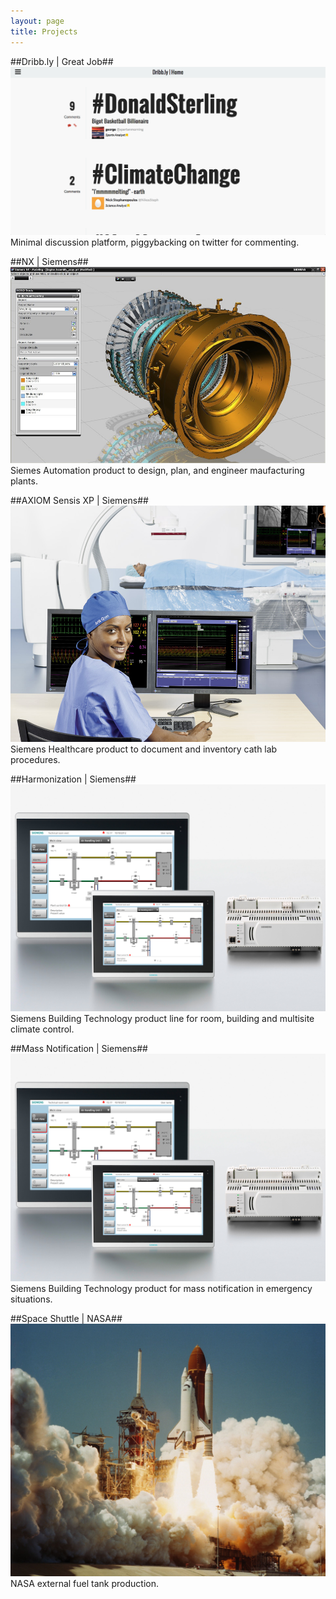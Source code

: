 ```yaml
---
layout: page
title: Projects
---
```



##Dribb.ly | Great Job##
[![Dribb.ly](/public/images/dribbly.png "Dribb.ly")](http://dribb.ly/)
Minimal discussion platform, piggybacking on twitter for commenting.

##NX | Siemens##
[![Siemens Automation](/public/images/automation.jpg "Siemens Automation")](http://http://www.plm.automation.siemens.com/en_us/products/nx/)
Siemes Automation product to design, plan, and engineer maufacturing plants.

##AXIOM Sensis XP | Siemens##
[![Healthcare](/public/images/healthcare.jpg "Healthcare")](http://www.healthcare.siemens.com/angio/workplaces/sensis/)
Siemens Healthcare product to document and inventory cath lab procedures.

##Harmonization | Siemens##
[![Harmonization](/public/images/harmonization.jpg "Harmonization")](http://www.buildingtechnologies.siemens.com/bt/global/en/buildingautomation-hvac/building-automation/building-automation-and-control-system-europe-desigo/Pages/desigo.aspx)
Siemens Building Technology product line for room, building and multisite climate control.

##Mass Notification | Siemens##
[![Mass Notification](/public/images/mass-notification.jpg "Mass Notification")](http://w3.usa.siemens.com/buildingtechnologies/us/en/mass-notification/pages/mass-notification.aspx)
Siemens Building Technology product for mass notification in emergency situations.

##Space Shuttle | NASA##
[![NASA](/public/images/space-shuttle.jpg "NASA")](http://www.nasa.gov/topics/shuttle_station/features/et138_rollout.html/)
NASA external fuel tank production.
